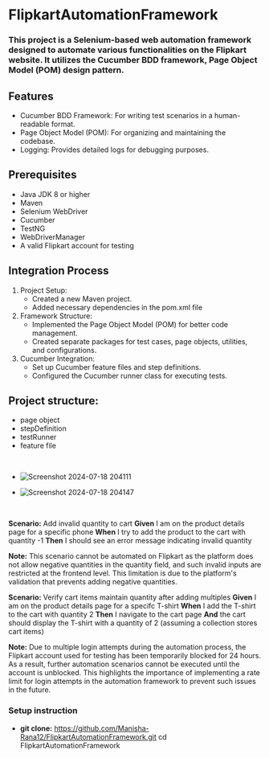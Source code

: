 # FlipkartAutomationFramework
### This project is a Selenium-based web automation framework designed to automate various functionalities on the Flipkart website. It utilizes the Cucumber BDD framework, Page Object Model (POM) design pattern.

## Features

- Cucumber BDD Framework: For writing test scenarios in a human-readable format.
- Page Object Model (POM): For organizing and maintaining the codebase.
- Logging: Provides detailed logs for debugging purposes.

## Prerequisites
- Java JDK 8 or higher
- Maven
- Selenium WebDriver
- Cucumber
- TestNG
- WebDriverManager
- A valid Flipkart account for testing
## Integration Process
1. Project Setup:
   - Created a new Maven project.
   - Added necessary dependencies in the pom.xml file
2. Framework Structure:
   - Implemented the Page Object Model (POM) for better code management.
   - Created separate packages for test cases, page objects, utilities, and configurations.
3. Cucumber Integration:
   - Set up Cucumber feature files and step definitions.
   - Configured the Cucumber runner class for executing tests.
  ## Project structure:
  - page object
  - stepDefinition
  - testRunner
  - feature file
  <br>

 - ![Screenshot 2024-07-18 204111](https://github.com/user-attachments/assets/459e021f-c110-4119-a19f-b81388dc0796)

  
  - ![Screenshot 2024-07-18 204147](https://github.com/user-attachments/assets/ee53436e-1dc1-4085-96d8-395691e8e97c)
  <br>
 
**Scenario:** Add invalid quantity to cart
**Given** I am on the product details page for a specific phone
**When** I try to add the product to the cart with quantity -1
**Then** I should see an error message indicating invalid quantity
 
 **Note:** This scenario cannot be automated on Flipkart as the platform does not allow negative quantities in the quantity field, and such invalid inputs are restricted at the frontend level. This limitation is due to the platform's validation that prevents adding negative quantities.

**Scenario:** Verify cart items maintain quantity after adding multiples 
**Given** I am on the product details page for a specifc T-shirt
**When** I add the T-shirt to the cart with quantity 2
**Then** I navigate to the cart page
**And** the cart should display the T-shirt with a quantity of 2 (assuming a collection stores cart items)

 **Note:** Due to multiple login attempts during the automation process, the Flipkart account used for testing has been temporarily blocked for 24 hours. As a result, further automation scenarios cannot be executed until the account is unblocked. This highlights the importance of implementing a rate limit for login attempts in the automation framework to prevent such issues in the future.

### Setup instruction <br>
- **git clone:** https://github.com/Manisha-Rana12/FlipkartAutomationFramework.git
cd FlipkartAutomationFramework





